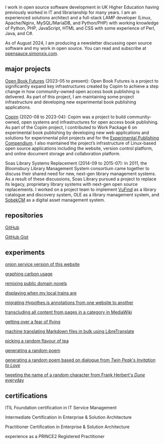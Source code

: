 I work in open source software development in UK Higher Education having previously worked in IT and librarianship for many years. I am an experienced solutions architect and a full-stack LAMP developer (Linux, Apache/Nginx, MySQL/MariaDB, and Python/PHP) with working knowledge of Python, PHP, JavaScript, HTML and CSS with some experience of Perl, Java, and C#.

As of August 2024, I am producing a newsletter discussing open source software and my work in open source. You can read and subscribe at [opensauce.simonxix.com](https://opensauce.simonxix.com/).

## major projects

[Open Book Futures](https://openbookfutures.copim.ac.uk) (2023-05 to present): Open Book Futures is a project to significantly expand key infrastructures created by Copim to achieve a step change in how community-owned open access book publishing is delivered. As part of this project, I am maintaining some project infrastructure and developing new experimental book publishing applications.

[Copim](https://www.copim.ac.uk/) (2020-08 to 2023-04): Copim was a project to build community-owned, open systems and infrastructures for open access book publishing. As part of the Copim project, I contributed to Work Package 6 on experimental book publishing by developing new web applications and solutions for experimental pilot projects and for the [Experimental Publishing Compendium](https://compendium.copim.ac.uk/). I also maintained the project’s infrastructure of Linux-based open source applications including the website, version control platform, and online document storage and collaboration platform. 

Soas Library Systems Replacement (2014-09 to 2015-07): In 2011, the Bloomsbury Library Management System consortium came together to discuss their shared need for new, next-gen library management systems. As a result of these discussions, Soas Library pursued a project to replace its legacy, proprietary library systems with next-gen open source replacements. I worked on a project team to implement [VuFind](https://vufind.org/vufind/) as a library catalogue and discovery system, OLE as a library management system, and [SobekCM](https://sobekrepository.org/) as a digital asset management system.

## <a name="repositories"></a>repositories

[GitHub](https://github.com/SimonXIX/)

[GitHub Gist](https://gist.github.com/SimonXIX)

## <a name="experiments"></a>experiments

[onion service version of this website](http://ONION_ADDRESS)

[graphing carbon usage](https://carbon.simonxix.com/)

[remixing public domain novels](https://changespublishing.pubpub.org/)

[displaying when my local trains are](https://github.com/SimonXIX/when_is_my_train)

[migrating Hypothes.is annotations from one website to another](https://github.com/SimonXIX/hypothesis_migration)

[transcluding all content from pages in a category in MediaWiki](https://github.com/SimonXIX/CategoryTranscluder)

[getting over a fear of flying](https://github.com/SimonXIX/flying_website)

[machine translating Markdown files in bulk using LibreTranslate](https://github.com/SimonXIX/Markdown_translation)

[picking a random flavour of tea](https://tea.simonxix.com/)

[generating a random poem](https://nowthatswhaticallpoems.simonxix.com/)

[generating a random poem based on dialogue from *Twin Peak*'s *Invitation to Love*](https://invitationtolove.simonxix.com/)

[tweeting the name of a random character from Frank Herbert's *Dune* everyday](https://twitter.com/EveryDune)

## <a name="certifications"></a>certifications

ITIL Foundation certification in IT Service Management

Intermediate Certification in Enterprise & Solution Architecture

Practitioner Certification in Enterprise & Solution Architecture

experience as a PRINCE2 Registered Practitioner
